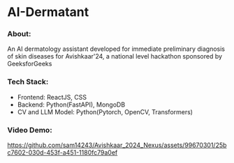 # AI-Dermatant
<h3>About:</h3>
An AI dermatology assistant developed for immediate preliminary diagnosis of skin diseases for Avishkaar'24, a national level hackathon sponsored by GeeksforGeeks
<h3>Tech Stack:</h3>
<ul>
<li>Frontend: ReactJS, CSS</li>
<li>Backend: Python(FastAPI), MongoDB</li>
<li>CV and LLM Model: Python(Pytorch, OpenCV, Transformers)</li>
</ul>

<h3>Video Demo:</h3>

https://github.com/sam14243/Avishkaar_2024_Nexus/assets/99670301/25bc7602-030d-453f-a451-1180fc79a0ef


